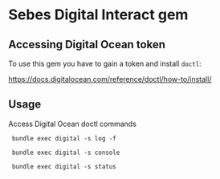 # Sebes Digital Interact gem

## Accessing Digital Ocean token

To use this gem you have to gain a token and install `doctl`:

https://docs.digitalocean.com/reference/doctl/how-to/install/


## Usage

Access Digital Ocean doctl commands 

```
 bundle exec digital -s log -f

```

```
 bundle exec digital -s console
```


```
 bundle exec digital -s status
```
